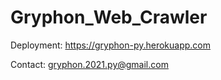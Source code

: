# Gryphon_Web_Crawler
 
Deployment: https://gryphon-py.herokuapp.com

Contact: gryphon.2021.py@gmail.com
